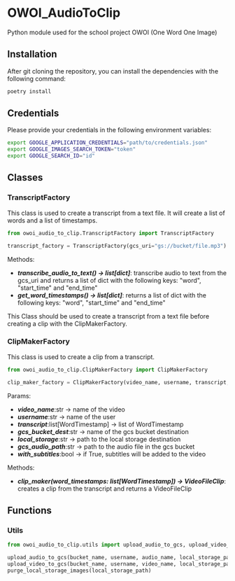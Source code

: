 # OWOI_AudioToClip
Python module used for the school project OWOI (One Word One Image)

## Installation

After git cloning the repository, you can install the dependencies with the following command:

```bash
poetry install
```

## Credentials

Please provide your credentials in the following environment variables:

```bash
export GOOGLE_APPLICATION_CREDENTIALS="path/to/credentials.json"
export GOOGLE_IMAGES_SEARCH_TOKEN="token"
export GOOGLE_SEARCH_ID="id"
```

## Classes

### TranscriptFactory

This class is used to create a transcript from a text file. It will create a list of words and a list of timestamps.

```python	
from owoi_audio_to_clip.TranscriptFactory import TranscriptFactory

transcript_factory = TranscriptFactory(gcs_uri="gs://bucket/file.mp3")
```

Methods:
- ***transcribe_audio_to_text() -> list[dict]***: transcribe audio to text from the gcs_uri and returns a list of dict with the following keys: "word", "start_time" and "end_time"
- ***get_word_timestamps() -> list[dict]***: returns a list of dict with the following keys: "word", "start_time" and "end_time"

This Class should be used to create a transcript from a text file before creating a clip with the ClipMakerFactory.

### ClipMakerFactory

This class is used to create a clip from a transcript.

```python
from owoi_audio_to_clip.ClipMakerFactory import ClipMakerFactory

clip_maker_factory = ClipMakerFactory(video_name, username, transcript, gcs_bucket_name, local_storage_path, gcs_audio_name, with_subtitles=True)
```

Params:
- ***video_name***:str -> name of the video
- ***username***:str -> name of the user
- ***transcript***:list[WordTimestamp] -> list of WordTimestamp
- ***gcs_bucket_dest***:str -> name of the gcs bucket destination
- ***local_storage***:str -> path to the local storage destination
- ***gcs_audio_path***:str -> path to the audio file in the gcs bucket
- ***with_subtitles***:bool -> if True, subtitles will be added to the video

Methods:
- ***clip_maker(word_timestamps: list[WordTimestamp]) -> VideoFileClip***: creates a clip from the transcript and returns a VideoFileClip

## Functions

### Utils

```python
from owoi_audio_to_clip.utils import upload_audio_to_gcs, upload_video_to_gcs, purge_local_storage_images

upload_audio_to_gcs(bucket_name, username, audio_name, local_storage_path)
upload_video_to_gcs(bucket_name, username, video_name, local_storage_path)
purge_local_storage_images(local_storage_path)
```